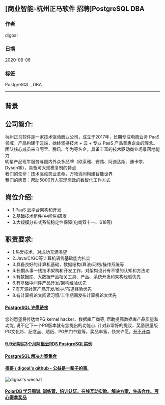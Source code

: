 ## [商业智能-杭州正马软件 招聘]PostgreSQL DBA            
            
### 作者            
digoal            
            
### 日期            
2020-09-06            
            
### 标签            
PostgreSQL , DBA            
            
----            
            
## 背景            
## 公司简介:    
杭州正马软件是一家技术驱动商业公司，成立于2017年，长期专注电商业务 PaaS 领域，产品构建于云端，始终坚持技术 + 云 + 专业 PaaS 产品普惠企业的理念。    
团队核心成员来自阿里、腾讯、华为等名企，具备丰富的技术驱动商业场景落地能力    
明星产品班牛服务与国内外众多品牌（欧莱雅、安踏、阿迪达斯、迪卡侬、Dyson等），具备可大规模复制的特点    
我们的使命：技术驱动商业革命，万物协同构建智能世界    
我们的愿景：帮助5000万人实现高效的数智化工作方式    
    
## 岗位介绍:    
- 1.PaaS 云平台架构和开发    
- 2.基础技术组件(中间件)研发    
- 3.大规模分布式系统稳定性保障(电商双十一、618等)    
    
## 职责要求:    
- 1.热爱技术，对成功充满渴望    
- 2.Java/C/GO等计算机语言基础能力扎实    
- 3.具备良好的计算机基础，数据结构/算法/网络/操作系统等    
- 4.长期从事一线技术架构和开发工作，对架构设计有不错的认知和方法论    
- 5.有数据库、大数据产品相关工具、产品、系统开发和架构经验优先    
- 6.有基础中间件产品开发/架构经验优先    
- 7.有开源社区产品开发/维护/布道经验优先    
- 8.有计算机论文阅读习惯/工作期间发布计算机论文优先    
    
  
#### [PostgreSQL 许愿链接](https://github.com/digoal/blog/issues/76 "269ac3d1c492e938c0191101c7238216")
您的愿望将传达给PG kernel hacker、数据库厂商等, 帮助提高数据库产品质量和功能, 说不定下一个PG版本就有您提出的功能点. 针对非常好的提议，奖励限量版PG文化衫、纪念品、贴纸、PG热门书籍等，奖品丰富，快来许愿。[开不开森](https://github.com/digoal/blog/issues/76 "269ac3d1c492e938c0191101c7238216").  
  
  
#### [9.9元购买3个月阿里云RDS PostgreSQL实例](https://www.aliyun.com/database/postgresqlactivity "57258f76c37864c6e6d23383d05714ea")
  
  
#### [PostgreSQL 解决方案集合](https://yq.aliyun.com/topic/118 "40cff096e9ed7122c512b35d8561d9c8")
  
  
#### [德哥 / digoal's github - 公益是一辈子的事.](https://github.com/digoal/blog/blob/master/README.md "22709685feb7cab07d30f30387f0a9ae")
  
  
![digoal's wechat](../pic/digoal_weixin.jpg "f7ad92eeba24523fd47a6e1a0e691b59")
  
  
#### [PolarDB 学习图谱: 训练营、培训认证、在线互动实验、解决方案、生态合作、写心得拿奖品](https://www.aliyun.com/database/openpolardb/activity "8642f60e04ed0c814bf9cb9677976bd4")
  
